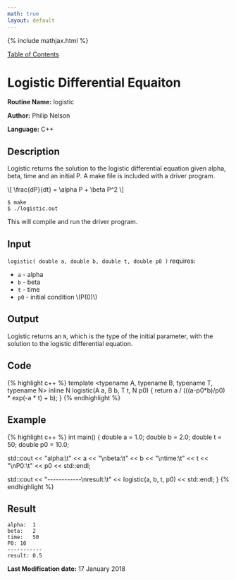```yaml
---
math: true
layout: default
---
```


{% include mathjax.html %}

<a href="https://philipnelson5.github.io/class-projects/MATH5620_NumericalSolutionsOfDifferentialEquations/SoftwareManual"> Table of Contents </a>
# Logistic Differential Equaiton

**Routine Name:** logistic

**Author:** Philip Nelson

**Language:** C++

## Description

Logistic returns the solution to the logistic differential equation given alpha, beta, time and an initial P. A make file is included with a driver program.

\\[ \frac{dP}{dt} = \alpha P + \beta P^2 \\]

```
$ make
$ ./logistic.out
```

This will compile and run the driver program.

## Input

`logistic( double a, double b, double t, double p0 )` requires:
* `a` - alpha
* `b` - beta
* `t` - time
* `p0` - initial condition \\(P(0)\\)

## Output

Logistic returns an `N`, which is the type of the initial parameter, with the solution to the logistic differential equation.

## Code
{% highlight c++ %}
template <typename A, typename B, typename T, typename N>
inline N logistic(A a, B b, T t, N p0)
{
  return a / (((a-p0*b)/p0) * exp(-a * t) + b);
}
{% endhighlight %}

## Example
{% highlight c++ %}
int main()
{
  double a = 1.0;
  double b = 2.0;
  double t = 50;
  double p0 = 10.0;

  std::cout << "alpha:\t" << a << "\nbeta:\t" << b << "\ntime:\t" << t << "\nP0:\t" << p0 << std::endl;

  std::cout << "------------\nresult:\t" << logistic(a, b, t, p0) << std::endl;
}
{% endhighlight %}

## Result
```
alpha:	1
beta:	2
time:	50
P0:	10
-----------
result:	0.5
```

**Last Modification date:** 17 January 2018
